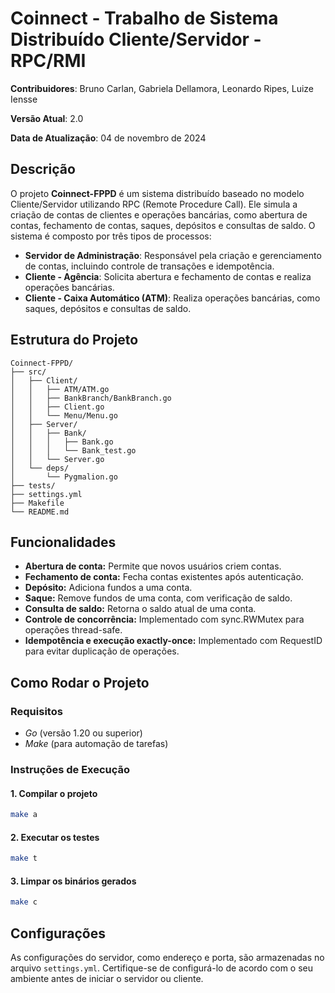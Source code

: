 # Coinnect - Trabalho de Sistema Distribuído Cliente/Servidor - RPC/RMI

**Contribuidores**: Bruno Carlan, Gabriela Dellamora, Leonardo Ripes, Luize Iensse

**Versão Atual**: 2.0

**Data de Atualização**: 04 de novembro de 2024

## Descrição

O projeto **Coinnect-FPPD** é um sistema distribuído baseado no modelo Cliente/Servidor utilizando RPC (Remote Procedure Call). Ele simula a criação de contas de clientes e operações bancárias, como abertura de contas, fechamento de contas, saques, depósitos e consultas de saldo. O sistema é composto por três tipos de processos:

- **Servidor de Administração**: Responsável pela criação e gerenciamento de contas, incluindo controle de transações e idempotência.
- **Cliente - Agência**: Solicita abertura e fechamento de contas e realiza operações bancárias.
- **Cliente - Caixa Automático (ATM)**: Realiza operações bancárias, como saques, depósitos e consultas de saldo.

## Estrutura do Projeto

```plaintext
Coinnect-FPPD/
├── src/
│   ├── Client/
│   │   ├── ATM/ATM.go
│   │   ├── BankBranch/BankBranch.go
│   │   ├── Client.go
│   │   └── Menu/Menu.go
│   ├── Server/
│   │   ├── Bank/
│   │   │   ├── Bank.go
│   │   │   └── Bank_test.go
│   │   └── Server.go
│   └── deps/
│       └── Pygmalion.go
├── tests/
├── settings.yml
├── Makefile
└── README.md
```

## Funcionalidades
- **Abertura de conta:** Permite que novos usuários criem contas.
- **Fechamento de conta:** Fecha contas existentes após autenticação.
- **Depósito:** Adiciona fundos a uma conta.
- **Saque:** Remove fundos de uma conta, com verificação de saldo.
- **Consulta de saldo:** Retorna o saldo atual de uma conta.
- **Controle de concorrência:** Implementado com sync.RWMutex para operações thread-safe.
- **Idempotência e execução exactly-once:** Implementado com RequestID para evitar duplicação de operações.

## Como Rodar o Projeto
### Requisitos
- *Go* (versão 1.20 ou superior)
- *Make* (para automação de tarefas)

### Instruções de Execução
#### 1. Compilar o projeto
```bash
make a
```

#### 2. Executar os testes
```bash
make t
```

#### 3. Limpar os binários gerados
```bash
make c
```

## Configurações
As configurações do servidor, como endereço e porta, são armazenadas no arquivo `settings.yml`. Certifique-se de configurá-lo de acordo com o seu ambiente antes de iniciar o servidor ou cliente.